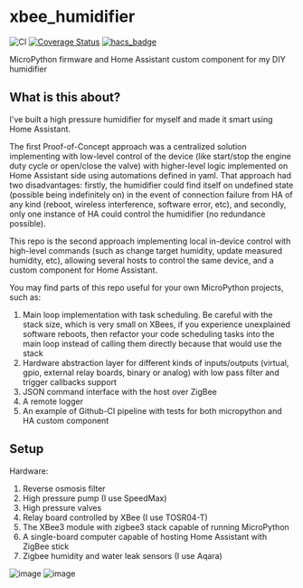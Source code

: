 # xbee_humidifier
![CI](https://github.com/Shulyaka/xbee_humidifier/actions/workflows/xbee_humidifier.yml/badge.svg?branch=master)
[![Coverage Status](https://coveralls.io/repos/github/Shulyaka/xbee_humidifier/badge.svg?branch=master)](https://coveralls.io/github/Shulyaka/xbee_humidifier?branch=master)
[![hacs_badge](https://img.shields.io/badge/HACS-Custom-41BDF5.svg)](https://github.com/hacs/integration)

MicroPython firmware and Home Assistant custom component for my DIY humidifier

## What is this about?
I've built a high pressure humidifier for myself and made it smart using Home Assistant.

The first Proof-of-Concept approach was a centralized solution implementing with low-level control of the device (like start/stop the engine duty cycle or open/close the valve) with higher-level logic implemented on Home Assistant side using automations defined in yaml. That approach had two disadvantages: firstly, the humidifier could find itself on undefined state (possible being indefinitely on) in the event of connection failure from HA of any kind (reboot, wireless interference, software error, etc), and secondly, only one instance of HA could control the humidifier (no redundance possible).

This repo is the second approach implementing local in-device control with high-level commands (such as change target humidity, update measured humidity, etc), allowing several hosts to control the same device, and a custom component for Home Assistant.

You may find parts of this repo useful for your own MicroPython projects, such as:
1. Main loop implementation with task scheduling. Be careful with the stack size, which is very small on XBees, if you experience unexplained software reboots, then refactor your code scheduling tasks into the main loop instead of calling them directly because that would use the stack
2. Hardware abstraction layer for different kinds of inputs/outputs (virtual, gpio, external relay boards, binary or analog) with low pass filter and trigger callbacks support
3. JSON command interface with the host over ZigBee
4. A remote logger
5. An example of Github-CI pipeline with tests for both micropython and HA custom component

## Setup
Hardware:
1. Reverse osmosis filter
2. High pressure pump (I use SpeedMax)
3. High pressure valves
4. Relay board controlled by XBee (I use TOSR04-T)
5. The XBee3 module with zigbee3 stack capable of running MicroPython
6. A single-board computer capable of hosting Home Assistant with ZigBee stick
7. Zigbee humidity and water leak sensors (I use Aqara)

![image](https://github.com/Shulyaka/xbee_humidifier/assets/2741408/1bde427c-6b78-420a-9ca6-a9678a8affea)
![image](https://github.com/Shulyaka/xbee_humidifier/assets/2741408/1ffda79b-5865-4031-8e36-aac3dec9fee7)
